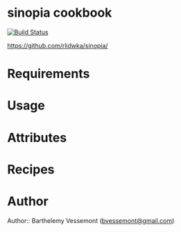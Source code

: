 # sinopia cookbook
[![Build Status](https://travis-ci.org/BarthV/sinopia-cookbook.png?branch=master)](https://travis-ci.org/BarthV/sinopia-cookbook)

https://github.com/rlidwka/sinopia/

# Requirements

# Usage

# Attributes

# Recipes

# Author

Author:: Barthelemy Vessemont (<bvessemont@gmail.com>)
